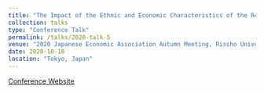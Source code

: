 ```yaml
---
title: "The Impact of the Ethnic and Economic Characteristics of the Region on Migrant Aggregation: Evidence from Spatial Patterns of Immigrant Enclaves in Tokyo"
collection: talks
type: "Conference Talk"
permalink: /talks/2020-talk-5
venue: "2020 Japanese Economic Association Autumn Meeting, Rissho University"
date: 2020-10-10
location: "Tokyo, Japan"
---
```


<span style="font-size: 14px;">
    <a href="https://confit.atlas.jp/guide/event/jea2020f/top" target="_blank">Conference Website</a>
</span>
